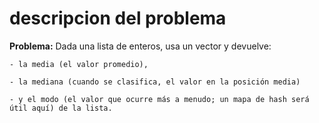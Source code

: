 # descripcion del problema

**Problema:**
    Dada una lista de enteros, 
    usa un vector y devuelve:
    
    - la media (el valor promedio), 

    - la mediana (cuando se clasifica, el valor en la posición media) 

    - y el modo (el valor que ocurre más a menudo; un mapa de hash será útil aquí) de la lista.